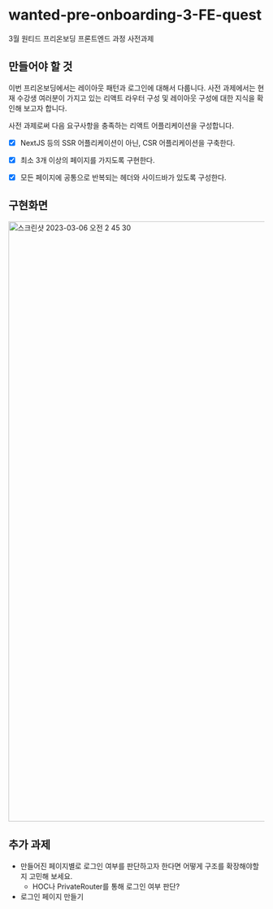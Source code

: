 # wanted-pre-onboarding-3-FE-quest
3월 원티드 프리온보딩 프론트엔드 과정 사전과제

## 만들어야 할 것
이번 프리온보딩에서는 레이아웃 패턴과 로그인에 대해서 다룹니다. 사전 과제에서는 현재 수강생 여러분이 가지고 있는 리액트 라우터 구성 및 레이아웃 구성에 대한 지식을 확인해 보고자 합니다.

사전 과제로써 다음 요구사항을 충족하는 리액트 어플리케이션을 구성합니다.

- [x] NextJS 등의 SSR 어플리케이션이 아닌, CSR 어플리케이션을 구축한다.
- [x] 최소 3개 이상의 페이지를 가지도록 구현한다.
- [x] 모든 페이지에 공통으로 반복되는 헤더와 사이드바가 있도록 구성한다.


## 구현화면
<img width="1180" alt="스크린샷 2023-03-06 오전 2 45 30" src="https://user-images.githubusercontent.com/108744804/222976966-2b54f8d8-70d7-46f9-9da5-15ec329da38d.png">

## 추가 과제

- 만들어진 페이지별로 로그인 여부를 판단하고자 한다면 어떻게 구조를 확장해야할지 고민해 보세요.
    - HOC나 PrivateRouter를 통해 로그인 여부 판단?
- 로그인 페이지 만들기

